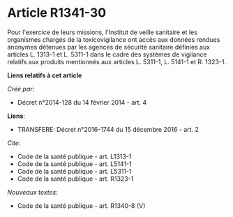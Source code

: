 # Article R1341-30

Pour l'exercice de leurs missions, l'Institut de veille sanitaire et les organismes chargés de la toxicovigilance ont accès
aux données rendues anonymes détenues par les agences de sécurité sanitaire définies aux articles L. 1313-1 et L. 5311-1 dans
le cadre des systèmes de vigilance relatifs aux produits mentionnés aux articles L. 5311-1, L. 5141-1 et R. 1323-1.

**Liens relatifs à cet article**

_Créé par_:

  - Décret n°2014-128 du 14 février 2014 - art. 4

**Liens**:

  - TRANSFERE: Décret n°2016-1744 du 15 décembre 2016 - art. 2

_Cite_:

  - Code de la santé publique - art. L1313-1
  - Code de la santé publique - art. L5141-1
  - Code de la santé publique - art. L5311-1
  - Code de la santé publique - art. R1323-1

_Nouveaux textes_:

  - Code de la santé publique - art. R1340-8 (V)
